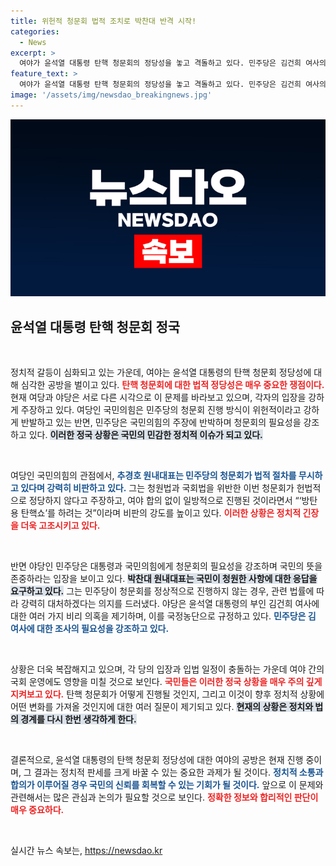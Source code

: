 ```yaml
---
title: 위헌적 청문회 법적 조치로 박찬대 반격 시작!
categories:
  - News
excerpt: >
  여야가 윤석열 대통령 탄핵 청문회의 정당성을 놓고 격돌하고 있다. 민주당은 김건희 여사의 비리 의혹을 추궁하며 진실 규명을 촉구한 반면, 국민의힘은 절차적 위법성을 주장하며 강하게 반발하고 있다.
feature_text: >
  여야가 윤석열 대통령 탄핵 청문회의 정당성을 놓고 격돌하고 있다. 민주당은 김건희 여사의 비리 의혹을 추궁하며 진실 규명을 촉구한 반면, 국민의힘은 절차적 위법성을 주장하며 강하게 반발하고 있다.
image: '/assets/img/newsdao_breakingnews.jpg'
---
```


<p><img src="/assets/img/newsdao_breakingnews.jpg" alt="implanttips 속보" /></p>

<h2 data-ke-size="size26">윤석열 대통령 탄핵 청문회 정국</h2>

<p data-ke-size="size16">&nbsp;</p>

<p>정치적 갈등이 심화되고 있는 가운데, 여야는 윤석열 대통령의 탄핵 청문회 정당성에 대해 심각한 공방을 벌이고 있다. <b><span style="color: #ee2323;">탄핵 청문회에 대한 법적 정당성은 매우 중요한 쟁점이다.</span></b> 현재 여당과 야당은 서로 다른 시각으로 이 문제를 바라보고 있으며, 각자의 입장을 강하게 주장하고 있다. 여당인 국민의힘은 민주당의 청문회 진행 방식이 위헌적이라고 강하게 반발하고 있는 반면, 민주당은 국민의힘의 주장에 반박하며 청문회의 필요성을 강조하고 있다. <b><span style="background-color: #21538527;">이러한 정국 상황은 국민의 민감한 정치적 이슈가 되고 있다.</span></b></p>

<p data-ke-size="size16">&nbsp;</p>

<p>여당인 국민의힘의 관점에서, <b><span style="color: #1a5490;">추경호 원내대표는 민주당의 청문회가 법적 절차를 무시하고 있다며 강력히 비판하고 있다.</span></b> 그는 청원법과 국회법을 위반한 이번 청문회가 헌법적으로 정당하지 않다고 주장하고, 여야 합의 없이 일방적으로 진행된 것이라면서 “‘방탄용 탄핵쇼’를 하려는 것”이라며 비판의 강도를 높이고 있다. <b><span style="color: #ee2323;">이러한 상황은 정치적 긴장을 더욱 고조시키고 있다.</span></b></p>

<p data-ke-size="size16">&nbsp;</p>

<p>반면 야당인 민주당은 대통령과 국민의힘에게 청문회의 필요성을 강조하며 국민의 뜻을 존중하라는 입장을 보이고 있다. <b><span style="background-color: #21538527;">박찬대 원내대표는 국민이 청원한 사항에 대한 응답을 요구하고 있다.</span></b> 그는 민주당이 청문회를 정상적으로 진행하지 않는 경우, 관련 법률에 따라 강력히 대처하겠다는 의지를 드러냈다. 야당은 윤석열 대통령의 부인 김건희 여사에 대한 여러 가지 비리 의혹을 제기하며, 이를 국정농단으로 규정하고 있다. <b><span style="color: #1a5490;">민주당은 김 여사에 대한 조사의 필요성을 강조하고 있다.</span></b></p>

<p data-ke-size="size16">&nbsp;</p>

<p>상황은 더욱 복잡해지고 있으며, 각 당의 입장과 입법 일정이 충돌하는 가운데 여야 간의 국회 운영에도 영향을 미칠 것으로 보인다. <b><span style="color: #ee2323;">국민들은 이러한 정국 상황을 매우 주의 깊게 지켜보고 있다.</span></b> 탄핵 청문회가 어떻게 진행될 것인지, 그리고 이것이 향후 정치적 상황에 어떤 변화를 가져올 것인지에 대한 여러 질문이 제기되고 있다. <b><span style="background-color: #21538527;">현재의 상황은 정치와 법의 경계를 다시 한번 생각하게 한다.</span></b></p>

<p data-ke-size="size16">&nbsp;</p>

<p>결론적으로, 윤석열 대통령의 탄핵 청문회 정당성에 대한 여야의 공방은 현재 진행 중이며, 그 결과는 정치적 판세를 크게 바꿀 수 있는 중요한 과제가 될 것이다. <b><span style="color: #1a5490;">정치적 소통과 합의가 이루어질 경우 국민의 신뢰를 회복할 수 있는 기회가 될 것이다.</span></b> 앞으로 이 문제와 관련해서는 많은 관심과 논의가 필요할 것으로 보인다. <b><span style="color: #ee2323;">정확한 정보와 합리적인 판단이 매우 중요하다.</span></b></p>

<p data-ke-size="size16">&nbsp;</p>
실시간 뉴스 속보는, <a href="https://newsdao.kr" rel="dofollow">https://newsdao.kr</a>


